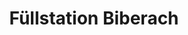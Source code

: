 ---
title: "Füllstation Biberach"
url: /biberach-an-der-riss/fuellstation-biberach/
shop: Lebensmittel
---